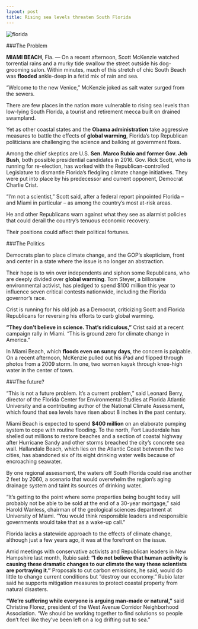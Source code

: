 ```yaml
---
layout: post
title: Rising sea levels threaten South Florida
---
```

![florida](http://newshour-tc.pbs.org/newshour/wp-content/uploads/2014/06/495454545-1024x631.jpg)

###The Problem

**MIAMI BEACH**, Fla. — On a recent afternoon, Scott McKenzie watched torrential rains and a murky tide swallow the street outside his dog-grooming salon. Within minutes, much of this stretch of chic South Beach was **flooded** ankle-deep in a fetid mix of rain and sea.

“Welcome to the new Venice,” McKenzie joked as salt water surged from the sewers.

There are few places in the nation more vulnerable to rising sea levels than low-lying South Florida, a tourist and retirement mecca built on drained swampland.

Yet as other coastal states and the **Obama administration** take aggressive measures to battle the effects of **global warming**, Florida’s top Republican politicians are challenging the science and balking at government fixes.

Among the chief skeptics are U.S. **Sen. Marco Rubio and former Gov. Jeb Bush**, both possible presidential candidates in 2016. Gov. Rick Scott, who is running for re-election, has worked with the Republican-controlled Legislature to dismantle Florida’s fledgling climate change initiatives. They were put into place by his predecessor and current opponent, Democrat Charlie Crist.

“I’m not a scientist,” Scott said, after a federal report pinpointed Florida – and Miami in particular – as among the country’s most at-risk areas.

He and other Republicans warn against what they see as alarmist policies that could derail the country’s tenuous economic recovery.

Their positions could affect their political fortunes.

###The Politics

Democrats plan to place climate change, and the GOP’s skepticism, front and center in a state where the issue is no longer an abstraction.

Their hope is to win over independents and siphon some Republicans, who are deeply divided over **global warming**. Tom Steyer, a billionaire environmental activist, has pledged to spend $100 million this year to influence seven critical contests nationwide, including the Florida governor’s race.

Crist is running for his old job as a Democrat, criticizing Scott and Florida Republicans for reversing his efforts to curb global warming.

**“They don’t believe in science. That’s ridiculous,”** Crist said at a recent campaign rally in Miami. “This is ground zero for climate change in America.”

In Miami Beach, which **floods even on sunny days**, the concern is palpable. On a recent afternoon, McKenzie pulled out his iPad and flipped through photos from a 2009 storm. In one, two women kayak through knee-high water in the center of town.

###The future?

“This is not a future problem. It’s a current problem,” said Leonard Berry, director of the Florida Center for Environmental Studies at Florida Atlantic University and a contributing author of the National Climate Assessment, which found that sea levels have risen about 8 inches in the past century.

Miami Beach is expected to spend **$400 million** on an elaborate pumping system to cope with routine flooding. To the north, Fort Lauderdale has shelled out millions to restore beaches and a section of coastal highway after Hurricane Sandy and other storms breached the city’s concrete sea wall. Hallandale Beach, which lies on the Atlantic Coast between the two cities, has abandoned six of its eight drinking water wells because of encroaching seawater.

By one regional assessment, the waters off South Florida could rise another 2 feet by 2060, a scenario that would overwhelm the region’s aging drainage system and taint its sources of drinking water.

“It’s getting to the point where some properties being bought today will probably not be able to be sold at the end of a 30-year mortgage,” said Harold Wanless, chairman of the geological sciences department at University of Miami. “You would think responsible leaders and responsible governments would take that as a wake-up call.”

Florida lacks a statewide approach to the effects of climate change, although just a few years ago, it was at the forefront on the issue.

Amid meetings with conservative activists and Republican leaders in New Hampshire last month, Rubio said: **“I do not believe that human activity is causing these dramatic changes to our climate the way these scientists are portraying it.”** Proposals to cut carbon emissions, he said, would do little to change current conditions but “destroy our economy.” Rubio later said he supports mitigation measures to protect coastal property from natural disasters.


**“We’re suffering while everyone is arguing man-made or natural,”** said Christine Florez, president of the West Avenue Corridor Neighborhood Association. “We should be working together to find solutions so people don’t feel like they’ve been left on a log drifting out to sea.”
